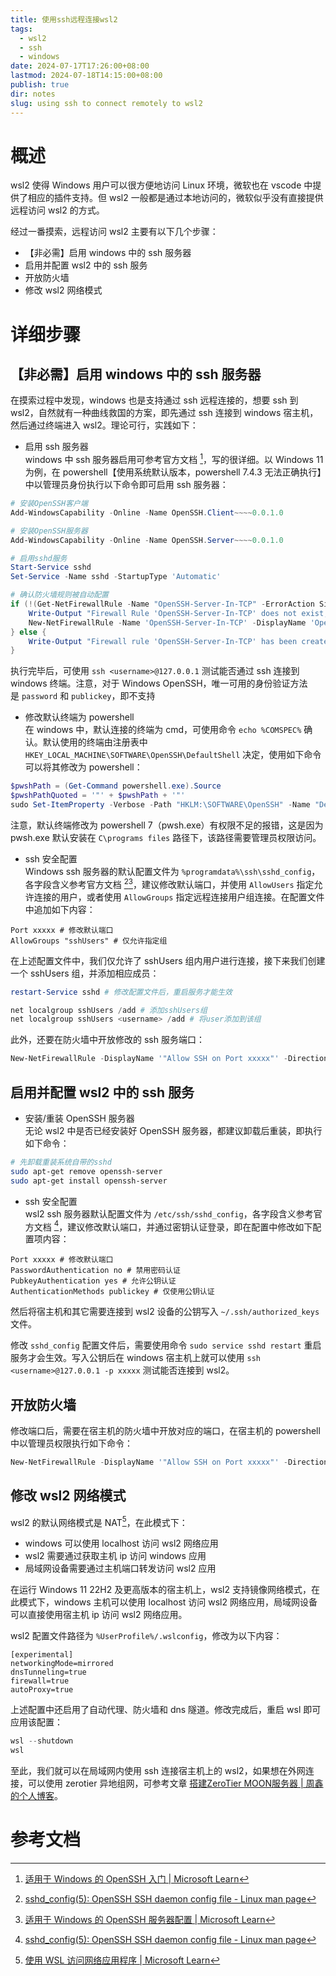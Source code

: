 ```yaml
---
title: 使用ssh远程连接wsl2
tags:
  - wsl2
  - ssh
  - windows
date: 2024-07-17T17:26:00+08:00
lastmod: 2024-07-18T14:15:00+08:00
publish: true
dir: notes
slug: using ssh to connect remotely to wsl2
---
```


# 概述

wsl2 使得 Windows 用户可以很方便地访问 Linux 环境，微软也在 vscode 中提供了相应的插件支持。但 wsl2 一般都是通过本地访问的，微软似乎没有直接提供远程访问 wsl2 的方式。

经过一番摸索，远程访问 wsl2 主要有以下几个步骤：

- 【非必需】启用 windows 中的 ssh 服务器
- 启用并配置 wsl2 中的 ssh 服务
- 开放防火墙
- 修改 wsl2 网络模式

# 详细步骤

## 【非必需】启用 windows 中的 ssh 服务器

在摸索过程中发现，windows 也是支持通过 ssh 远程连接的，想要 ssh 到 wsl2，自然就有一种曲线救国的方案，即先通过 ssh 连接到 windows 宿主机，然后通过终端进入 wsl2。理论可行，实践如下：

- 启用 ssh 服务器  
windows 中 ssh 服务器启用可参考官方文档 [^1]，写的很详细。以 Windows 11 为例，在 powershell【使用系统默认版本，powershell 7.4.3 无法正确执行】中以管理员身份执行以下命令即可启用 ssh 服务器：

```powershell
# 安装OpenSSH客户端
Add-WindowsCapability -Online -Name OpenSSH.Client~~~~0.0.1.0

# 安装OpenSSH服务器
Add-WindowsCapability -Online -Name OpenSSH.Server~~~~0.0.1.0

# 启用sshd服务
Start-Service sshd
Set-Service -Name sshd -StartupType 'Automatic'

# 确认防火墙规则被自动配置
if (!(Get-NetFirewallRule -Name "OpenSSH-Server-In-TCP" -ErrorAction SilentlyContinue | Select-Object Name, Enabled)) {
    Write-Output "Firewall Rule 'OpenSSH-Server-In-TCP' does not exist, creating it..."
    New-NetFirewallRule -Name 'OpenSSH-Server-In-TCP' -DisplayName 'OpenSSH Server (sshd)' -Enabled True -Direction Inbound -Protocol TCP -Action Allow -LocalPort 22
} else {
    Write-Output "Firewall rule 'OpenSSH-Server-In-TCP' has been created and exists."
}
```

执行完毕后，可使用 `ssh <username>@127.0.0.1` 测试能否通过 ssh 连接到 windows 终端。注意，对于 Windows OpenSSH，唯一可用的身份验证方法是 `password` 和 `publickey`，即不支持

- 修改默认终端为 powershell  
在 windows 中，默认连接的终端为 cmd，可使用命令 `echo %COMSPEC%` 确认。默认使用的终端由注册表中 `HKEY_LOCAL_MACHINE\SOFTWARE\OpenSSH\DefaultShell` 决定，使用如下命令可以将其修改为 powershell：

```powershell
$pwshPath = (Get-Command powershell.exe).Source
$pwshPathQuoted = '"' + $pwshPath + '"'
sudo Set-ItemProperty -Verbose -Path "HKLM:\SOFTWARE\OpenSSH" -Name "DefaultShell" -Value $pwshPathQuoted -Force
```

注意，默认终端修改为 powershell 7（pwsh.exe）有权限不足的报错，这是因为 pwsh.exe 默认安装在 `C\programs files` 路径下，该路径需要管理员权限访问。

- ssh 安全配置  
Windows ssh 服务器的默认配置文件为 `%programdata%\ssh\sshd_config`，各字段含义参考官方文档 [^2][^3]，建议修改默认端口，并使用 `AllowUsers` 指定允许连接的用户，或者使用 `AllowGroups` 指定远程连接用户组连接。在配置文件中追加如下内容：

```text
Port xxxxx # 修改默认端口
AllowGroups "sshUsers" # 仅允许指定组
```

在上述配置文件中，我们仅允许了 sshUsers 组内用户进行连接，接下来我们创建一个 sshUsers 组，并添加相应成员：

```powershell
restart-Service sshd # 修改配置文件后，重启服务才能生效

net localgroup sshUsers /add # 添加sshUsers组
net localgroup sshUsers <username> /add # 将user添加到该组
```

此外，还要在防火墙中开放修改的 ssh 服务端口：

```powershell
New-NetFirewallRule -DisplayName '"Allow SSH on Port xxxxx"' -Direction Inbound -Protocol TCP -LocalPort xxxxx -Action Allow
```

## 启用并配置 wsl2 中的 ssh 服务

- 安装/重装 OpenSSH 服务器  
无论 wsl2 中是否已经安装好 OpenSSH 服务器，都建议卸载后重装，即执行如下命令：

```bash
# 先卸载重装系统自带的sshd
sudo apt-get remove openssh-server
sudo apt-get install openssh-server
```

- ssh 安全配置  
wsl2 ssh 服务器默认配置文件为 `/etc/ssh/sshd_config`，各字段含义参考官方文档 [^2]，建议修改默认端口，并通过密钥认证登录，即在配置中修改如下配置项内容：

```ssh
Port xxxxx # 修改默认端口
PasswordAuthentication no # 禁用密码认证
PubkeyAuthentication yes # 允许公钥认证
AuthenticationMethods publickey # 仅使用公钥认证
```

然后将宿主机和其它需要连接到 wsl2 设备的公钥写入 `~/.ssh/authorized_keys` 文件。

修改 `sshd_config` 配置文件后，需要使用命令 `sudo service sshd restart` 重启服务才会生效。写入公钥后在 windows 宿主机上就可以使用 `ssh <username>@127.0.0.1 -p xxxxx` 测试能否连接到 wsl2。

## 开放防火墙

修改端口后，需要在宿主机的防火墙中开放对应的端口，在宿主机的 powershell 中以管理员权限执行如下命令：

```powershell
New-NetFirewallRule -DisplayName '"Allow SSH on Port xxxxx"' -Direction Inbound -Protocol TCP -LocalPort xxxxx -Action Allow
```

## 修改 wsl2 网络模式

wsl2 的默认网络模式是 NAT[^4]，在此模式下：

- windows 可以使用 localhost 访问 wsl2 网络应用
- wsl2 需要通过获取主机 ip 访问 windows 应用
- 局域网设备需要通过主机端口转发访问 wsl2 应用

在运行 Windows 11 22H2 及更高版本的宿主机上，wsl2 支持镜像网络模式，在此模式下，windows 主机可以使用 localhost 访问 wsl2 网络应用，局域网设备可以直接使用宿主机 ip 访问 wsl2 网络应用。

wsl2 配置文件路径为 `%UserProfile%/.wslconfig`，修改为以下内容：

```wslconfig
[experimental]
networkingMode=mirrored
dnsTunneling=true
firewall=true
autoProxy=true
```

上述配置中还启用了自动代理、防火墙和 dns 隧道。修改完成后，重启 wsl 即可应用该配置：

```powershell
wsl --shutdown
wsl
```

至此，我们就可以在局域网内使用 ssh 连接宿主机上的 wsl2，如果想在外网连接，可以使用 zerotier 异地组网，可参考文章 [搭建ZeroTier MOON服务器 | 周鑫的个人博客](https://www.zhouxin.space/notes/setup-zerotier-moon-server/)。

# 参考文档

[^1]: [适用于 Windows 的 OpenSSH 入门 | Microsoft Learn](https://learn.microsoft.com/zh-cn/windows-server/administration/openssh/openssh_install_firstuse?tabs=powershell)
[^2]: [sshd\_config(5): OpenSSH SSH daemon config file - Linux man page](https://linux.die.net/man/5/sshd_config)
[^3]: [适用于 Windows 的 OpenSSH 服务器配置 | Microsoft Learn](https://learn.microsoft.com/zh-cn/windows-server/administration/openssh/openssh_server_configuration#windows-configurations-in-sshd_config)
[^4]: [使用 WSL 访问网络应用程序 | Microsoft Learn](https://learn.microsoft.com/zh-cn/windows/wsl/networking#default-networking-mode-nat)